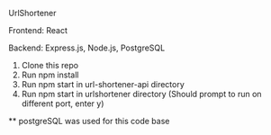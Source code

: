 UrlShortener

Frontend: React

Backend: Express.js, Node.js, PostgreSQL


1. Clone this repo
2. Run npm install
3. Run npm start in url-shortener-api directory
4. Run npm start in urlshortener directory (Should prompt to run on different port, enter y)


** postgreSQL was used for this code base

